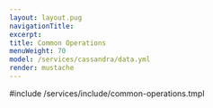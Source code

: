 ```yaml
---
layout: layout.pug
navigationTitle:
excerpt:
title: Common Operations
menuWeight: 70
model: /services/cassandra/data.yml
render: mustache
---
```


<!-- Imported from https://github.com/mesosphere/dcos-commons.git:sdk-0.40 -->


#include /services/include/common-operations.tmpl
